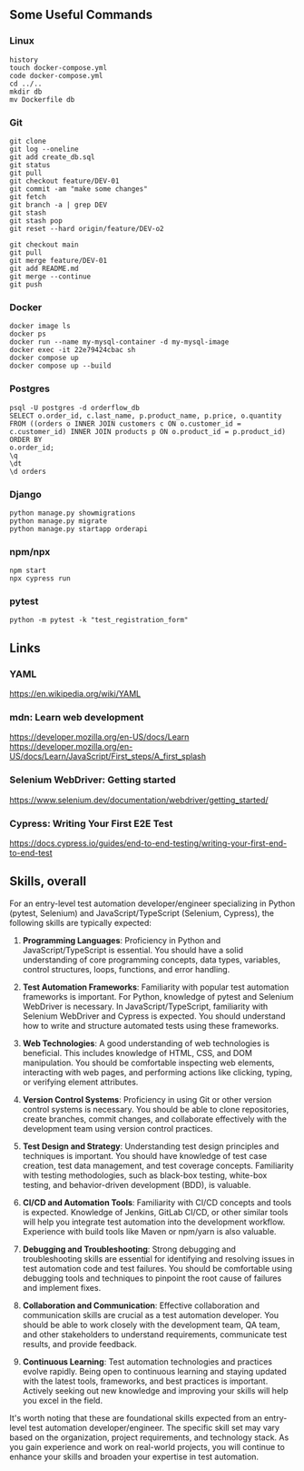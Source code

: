 ## Some Useful Commands

### Linux
```
history
touch docker-compose.yml
code docker-compose.yml
cd ../..
mkdir db
mv Dockerfile db
```

### Git
```
git clone
git log --oneline
git add create_db.sql
git status
git pull
git checkout feature/DEV-01 
git commit -am "make some changes"
git fetch
git branch -a | grep DEV
git stash
git stash pop
git reset --hard origin/feature/DEV-o2

git checkout main
git pull
git merge feature/DEV-01 
git add README.md
git merge --continue
git push
```

### Docker
```
docker image ls
docker ps
docker run --name my-mysql-container -d my-mysql-image
docker exec -it 22e79424cbac sh
docker compose up
docker compose up --build
```

### Postgres
```
psql -U postgres -d orderflow_db
SELECT o.order_id, c.last_name, p.product_name, p.price, o.quantity FROM ((orders o INNER JOIN customers c ON o.customer_id = c.customer_id) INNER JOIN products p ON o.product_id = p.product_id) ORDER BY 
o.order_id;
\q
\dt
\d orders
```

### Django
```
python manage.py showmigrations
python manage.py migrate
python manage.py startapp orderapi
```

### npm/npx
```
npm start
npx cypress run
```

### pytest
```
python -m pytest -k "test_registration_form"
```

## Links

### YAML
https://en.wikipedia.org/wiki/YAML

### mdn: Learn web development
https://developer.mozilla.org/en-US/docs/Learn
https://developer.mozilla.org/en-US/docs/Learn/JavaScript/First_steps/A_first_splash

### Selenium WebDriver: Getting started
https://www.selenium.dev/documentation/webdriver/getting_started/

### Cypress: Writing Your First E2E Test
https://docs.cypress.io/guides/end-to-end-testing/writing-your-first-end-to-end-test


## Skills, overall

For an entry-level test automation developer/engineer specializing in Python (pytest, Selenium) and JavaScript/TypeScript (Selenium, Cypress), the following skills are typically expected:

1. **Programming Languages**: Proficiency in Python and JavaScript/TypeScript is essential. You should have a solid understanding of core programming concepts, data types, variables, control structures, loops, functions, and error handling.

2. **Test Automation Frameworks**: Familiarity with popular test automation frameworks is important. For Python, knowledge of pytest and Selenium WebDriver is necessary. In JavaScript/TypeScript, familiarity with Selenium WebDriver and Cypress is expected. You should understand how to write and structure automated tests using these frameworks.

3. **Web Technologies**: A good understanding of web technologies is beneficial. This includes knowledge of HTML, CSS, and DOM manipulation. You should be comfortable inspecting web elements, interacting with web pages, and performing actions like clicking, typing, or verifying element attributes.

4. **Version Control Systems**: Proficiency in using Git or other version control systems is necessary. You should be able to clone repositories, create branches, commit changes, and collaborate effectively with the development team using version control practices.

5. **Test Design and Strategy**: Understanding test design principles and techniques is important. You should have knowledge of test case creation, test data management, and test coverage concepts. Familiarity with testing methodologies, such as black-box testing, white-box testing, and behavior-driven development (BDD), is valuable.

6. **CI/CD and Automation Tools**: Familiarity with CI/CD concepts and tools is expected. Knowledge of Jenkins, GitLab CI/CD, or other similar tools will help you integrate test automation into the development workflow. Experience with build tools like Maven or npm/yarn is also valuable.

7. **Debugging and Troubleshooting**: Strong debugging and troubleshooting skills are essential for identifying and resolving issues in test automation code and test failures. You should be comfortable using debugging tools and techniques to pinpoint the root cause of failures and implement fixes.

8. **Collaboration and Communication**: Effective collaboration and communication skills are crucial as a test automation developer. You should be able to work closely with the development team, QA team, and other stakeholders to understand requirements, communicate test results, and provide feedback.

9. **Continuous Learning**: Test automation technologies and practices evolve rapidly. Being open to continuous learning and staying updated with the latest tools, frameworks, and best practices is important. Actively seeking out new knowledge and improving your skills will help you excel in the field.

It's worth noting that these are foundational skills expected from an entry-level test automation developer/engineer. The specific skill set may vary based on the organization, project requirements, and technology stack. As you gain experience and work on real-world projects, you will continue to enhance your skills and broaden your expertise in test automation.
